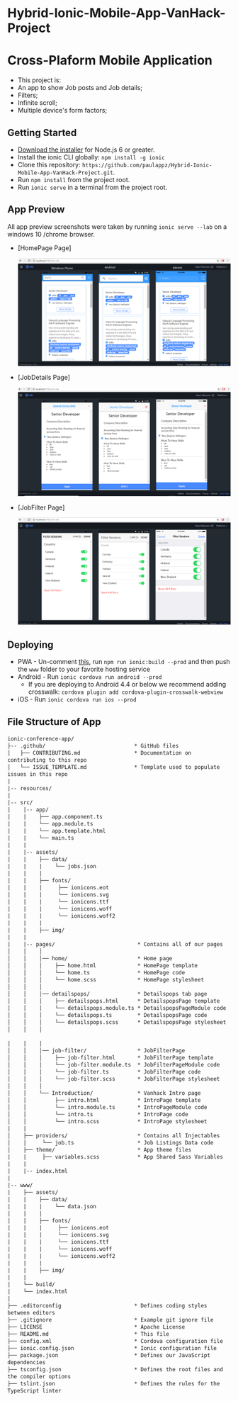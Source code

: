 # Hybrid-Ionic-Mobile-App-VanHack-Project

# Cross-Plaform Mobile Application 

* This project is:
* An app to show Job posts and Job details;
* Filters;
* Infinite scroll;
* Multiple device's form factors;

## Getting Started

* [Download the installer](https://nodejs.org/) for Node.js 6 or greater.
* Install the ionic CLI globally: `npm install -g ionic`
* Clone this repository: `https://github.com/paulappz/Hybrid-Ionic-Mobile-App-VanHack-Project.git`.
* Run `npm install` from the project root.
* Run `ionic serve` in a terminal from the project root.


## App Preview


All app preview screenshots were taken by running `ionic serve --lab` on a windows 10  /chrome browser.

- [HomePage Page]

  <img src="resources/homepage.png" alt="JobList">
  
- [JobDetails  Page]

  <img src="resources/Jobdetails.png" alt="JobList">

- [JobFilter  Page]

  <img src="resources/Filter.png" alt="JobList">


## Deploying

* PWA - Un-comment [this](https://github.com/paulappz/Hybrid-Ionic-Mobile-App-VanHack-Project/blob/master/src/index.html#L21), run `npm run ionic:build --prod` and then push the `www` folder to your favorite hosting service
* Android - Run `ionic cordova run android --prod`
  - If you are deploying to Android 4.4 or below we recommend adding crosswalk: `cordova plugin add cordova-plugin-crosswalk-webview`
* iOS - Run `ionic cordova run ios --prod`

## File Structure of App

```
ionic-conference-app/
├-- .github/                            * GitHub files
│   ├── CONTRIBUTING.md                 * Documentation on contributing to this repo
│   └── ISSUE_TEMPLATE.md               * Template used to populate issues in this repo
|
|-- resources/
|
|-- src/
|    |-- app/
|    |    ├── app.component.ts
|    |    └── app.module.ts
|    |    └── app.template.html
|    |    └── main.ts
|    |
|    |-- assets/
|    |    ├── data/
|    |    |    └── jobs.json
|    |    |
|    |    ├── fonts/
|    |    |     ├── ionicons.eot
|    |    |     └── ionicons.svg
|    |    |     └── ionicons.ttf
|    |    |     └── ionicons.woff
|    |    |     └── ionicons.woff2
|    |    |
|    |    ├── img/
|    |
|    |-- pages/                          * Contains all of our pages
│    │    │
│    │    │── home/                      * Home page
│    │    │    ├── home.html             * HomePage template
│    │    │    └── home.ts               * HomePage code
│    │    │    └── home.scss             * HomePage stylesheet
│    │    │
│    │    │── detailspops/               * Detailspops tab page
│    │    │    ├── detailspops.html      * DetailspopsPage template
│    │    │    └── detailspops.module.ts * DetailspopsPageModule code
│    │    │    └── detailspops.ts        * DetailspopsPage code
│    │    │    └── detailspops.scss      * DetailspopsPage stylesheet
│    │    │

|    |    |
│    │    │── job-filter/                * JobFilterPage 
│    │    │    ├── job-filter.html       * JobFilterPage template
│    │    │    └── job-filter.module.ts  * JobFilterPageModule code
│    │    │    └── job-filter.ts         * JobFilterPage code
│    │    │    └── job-filter.scss       * JobFilterPage stylesheet
│    │    │
│    │    └── Introduction/              * Vanhack Intro page
│    │         ├── intro.html            * IntroPage template
│    │         └── intro.module.ts       * IntroPageModule code
│    │         └── intro.ts              * IntroPage code
│    │         └── intro.scss            * IntroPage stylesheet
|    |
│    ├── providers/                      * Contains all Injectables
│    │     └── job.ts                    * Job Listings Data code
│    ├── theme/                          * App theme files
|    |     ├── variables.scss            * App Shared Sass Variables
|    |
|    |-- index.html
|
|-- www/
|    ├── assets/
|    |    ├── data/
|    |    |    └── data.json
|    |    |
|    |    ├── fonts/
|    |    |     ├── ionicons.eot
|    |    |     └── ionicons.svg
|    |    |     └── ionicons.ttf
|    |    |     └── ionicons.woff
|    |    |     └── ionicons.woff2
|    |    |
|    |    ├── img/
|    |
|    └── build/
|    └── index.html
|
├── .editorconfig                       * Defines coding styles between editors
├── .gitignore                          * Example git ignore file
├── LICENSE                             * Apache License
├── README.md                           * This file
├── config.xml                          * Cordova configuration file
├── ionic.config.json                   * Ionic configuration file
├── package.json                        * Defines our JavaScript dependencies
├── tsconfig.json                       * Defines the root files and the compiler options
├── tslint.json                         * Defines the rules for the TypeScript linter

